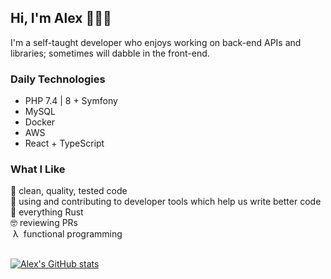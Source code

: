 ## Hi, I'm Alex 👋👨‍💻
I'm a self-taught developer who enjoys working on back-end APIs and libraries; sometimes will dabble in the front-end.

### Daily Technologies
- PHP 7.4 | 8 + Symfony
- MySQL
- Docker
- AWS
- React + TypeScript

### What I Like
🚀 clean, quality, tested code  
🔧 using and contributing to developer tools which help us write better code  
🦀 everything Rust  
🤓 reviewing PRs  
 λ  functional programming
<br />
<br />

[![Alex's GitHub stats](https://github-readme-stats.vercel.app/api?username=alexandrugg&hide=stars&count_private=true&show_icons=true)](https://github.com/anuraghazra/github-readme-stats)
